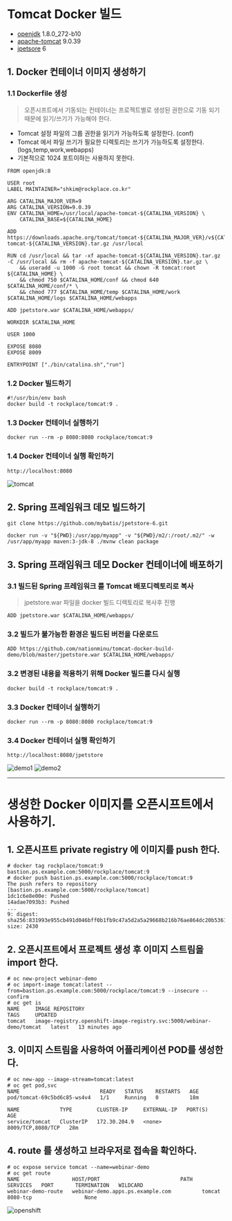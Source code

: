 # Tomcat Docker 빌드

- [openjdk](https://hub.docker.com/_/openjdk) 1.8.0_272-b10
- [apache-tomcat](http://tomcat.apache.org/) 9.0.39
- [jpetsore](https://github.com/mybatis/jpetstore-6) 6

## 1. Docker 컨테이너 이미지 생성하기

### 1.1 Dockerfile 생성
> 오픈시프트에서 기동되는 컨테이너는 프로젝트별로 생성된 권한으로 기동 되기 때문에 읽기/쓰기가 가능해야 한다. 
- Tomcat 설정 파일의 그룹 권한을 읽기가 가능하도록 설정한다. (conf)
- Tomcat 에서 파일 쓰기가 필요한 디렉토리는 쓰기가 가능하도록 설정한다. (logs,temp,work,webapps)
- 기본적으로 1024 포트이하는 사용하지 못한다.

```
FROM openjdk:8

USER root
LABEL MAINTAINER="shkim@rockplace.co.kr"

ARG CATALINA_MAJOR_VER=9
ARG CATALINA_VERSION=9.0.39 
ENV CATALINA_HOME=/usr/local/apache-tomcat-${CATALINA_VERSION} \
    CATALINA_BASE=${CATALINA_HOME}

ADD https://downloads.apache.org/tomcat/tomcat-${CATALINA_MAJOR_VER}/v${CATALINA_VERSION}/bin/apache-tomcat-${CATALINA_VERSION}.tar.gz /usr/local

RUN cd /usr/local && tar -xf apache-tomcat-${CATALINA_VERSION}.tar.gz -C /usr/local && rm -f apache-tomcat-${CATALINA_VERSION}.tar.gz \
    && useradd -u 1000 -G root tomcat && chown -R tomcat:root ${CATALINA_HOME} \
    && chmod 750 $CATALINA_HOME/conf && chmod 640 $CATALINA_HOME/conf/* \  
    && chmod 777 $CATALINA_HOME/temp $CATALINA_HOME/work $CATALINA_HOME/logs $CATALINA_HOME/webapps 

ADD jpetstore.war $CATALINA_HOME/webapps/

WORKDIR $CATALINA_HOME

USER 1000

EXPOSE 8080
EXPOSE 8009 
 
ENTRYPOINT ["./bin/catalina.sh","run"]
```

### 1.2 Docker 빌드하기
```
#!/usr/bin/env bash
docker build -t rockplace/tomcat:9 .
```

### 1.3 Docker 컨테이너 실행하기
```
docker run --rm -p 8080:8080 rockplace/tomcat:9
```
### 1.4 Docker 컨테이너 실행 확인하기
```
http://localhost:8080
```
![tomcat](./images/tomcat.png)

## 2. Spring 프레임워크 데모 빌드하기
```
git clone https://github.com/mybatis/jpetstore-6.git

docker run -v "${PWD}:/usr/app/myapp" -v "${PWD}/m2/:/root/.m2/" -w /usr/app/myapp maven:3-jdk-8 ./mvnw clean package
```

## 3. Spring 프래임워크 데모 Docker 컨테이너에 배포하기
### 3.1 빌드된 Spring 프레임워크 를 Tomcat 배포디렉토리로 복사
> jpetstore.war 파일을 docker 빌드 디렉토리로 복사후 진행
```
ADD jpetstore.war $CATALINA_HOME/webapps/
```
### 3.2 빌드가 불가능한 환경은 빌드된 버전을 다운로드
```
ADD https://github.com/nationminu/tomcat-docker-build-demo/blob/master/jpetstore.war $CATALINA_HOME/webapps/
```
### 3.2 변경된 내용을 적용하기 위해 Docker 빌드를 다시 실행
```
docker build -t rockplace/tomcat:9 .
```
### 3.3 Docker 컨테이너 실행하기
```
docker run --rm -p 8080:8080 rockplace/tomcat:9
```
### 3.4 Docker 컨테이너 실행 확인하기
```
http://localhost:8080/jpetstore
```
![demo1](./images/demo1.png)
![demo2](./images/demo2.png)

---
# 생성한 Docker 이미지를 오픈시프트에서 사용하기.
## 1. 오픈시프트 private registry 에 이미지를 push 한다.
```
# docker tag rockplace/tomcat:9 bastion.ps.example.com:5000/rockplace/tomcat:9
# docker push bastion.ps.example.com:5000/rockplace/tomcat:9
The push refers to repository [bastion.ps.example.com:5000/rockplace/tomcat]
1dc1c6e8e00e: Pushed
14adae7093b3: Pushed
...
9: digest: sha256:831993e955cb491d046bff0b1fb9c47a5d2a5a29668b216b76ae864dc20b5361 size: 2430
```

## 2. 오픈시프트에서 프로젝트 생성 후 이미지 스트림을 import 한다.
```
# oc new-project webinar-demo
# oc import-image tomcat:latest --from=bastion.ps.example.com:5000/rockplace/tomcat:9 --insecure --confirm
# oc get is 
NAME     IMAGE REPOSITORY                                                       TAGS     UPDATED
tomcat   image-registry.openshift-image-registry.svc:5000/webinar-demo/tomcat   latest   13 minutes ago
```

## 3. 이미지 스트림을 사용하여 어플리케이션 POD를 생성한다.
```
# oc new-app --image-stream=tomcat:latest
# oc get pod,svc
NAME                          READY   STATUS    RESTARTS   AGE
pod/tomcat-69c5bd6c85-ws4v4   1/1     Running   0          18m

NAME             TYPE        CLUSTER-IP     EXTERNAL-IP   PORT(S)             AGE
service/tomcat   ClusterIP   172.30.204.9   <none>        8009/TCP,8080/TCP   28m 
```


## 4. route 를 생성하고 브라우저로 접속을 확인하다.
```
# oc expose service tomcat --name=webinar-demo
# oc get route
NAME                 HOST/PORT                          PATH   SERVICES   PORT       TERMINATION   WILDCARD
webinar-demo-route   webinar-demo.apps.ps.example.com          tomcat     8080-tcp                 None
```
![openshift](./images/openshift.png)